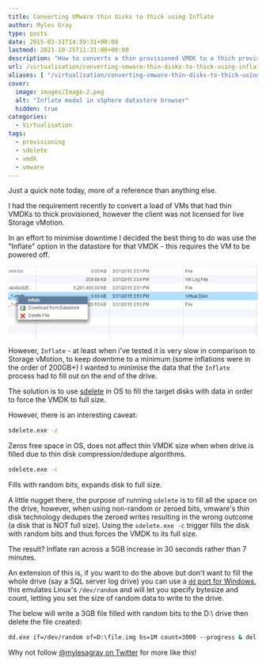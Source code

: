```yaml
---
title: Converting VMware thin disks to thick using Inflate
author: Myles Gray
type: posts
date: 2015-03-31T14:59:31+00:00
lastmod: 2021-10-25T11:31:00+00:00
description: "How to converts a thin provisioned VMDK to a thich provisioned VMDK in vSphere"
url: /virtualisation/converting-vmware-thin-disks-to-thick-using-inflate
aliases: [ "/virtualisation/converting-vmware-thin-disks-to-thick-using-inflate/amp" ]
cover:
  image: images/Image-2.png
  alt: "Inflate modal in vSphere datastore browser"
  hidden: true
categories:
  - Virtualisation
tags:
  - provisioning
  - sdelete
  - vmdk
  - vmware
---
```


Just a quick note today, more of a reference than anything else.

I had the requirement recently to convert a load of VMs that had thin VMDKs to thick provisioned, however the client was not licensed for live Storage vMotion.

In an effort to minimise downtime I decided the best thing to do was use the "Inflate" option in the datastore for that VMDK - this requires the VM to be powered off.

![Inflate VMDK][1]

However, `Inflate` - at least when i've tested it is very slow in comparison to Storage vMotion, to keep downtime to a minimum (some inflations were in the order of 200GB+) I wanted to minimise the data that the `Inflate` process had to fill out on the end of the drive.

The solution is to use [sdelete][2] in OS to fill the target disks with data in order to force the VMDK to full size.

However, there is an interesting caveat:

```sh
sdelete.exe -z
```

Zeros free space in OS, does not affect thin VMDK size when when drive is filled due to thin disk compression/dedupe algorithms.

```sh
sdelete.exe -c
```

Fills with random bits, expands disk to full size.

A little nugget there, the purpose of running `sdelete` is to fill all the space on the drive, however, when using non-random or zeroed bits, vmware's thin disk technology dedupes the zeroed writes resulting in the wrong outcome (a disk that is NOT full size). Using the `sdelete.exe -c` trigger fills the disk with random bits and thus forces the VMDK to its full size.

The result? Inflate ran across a 5GB increase in 30 seconds rather than 7 minutes.

An extension of this is, if you want to do the above but don't want to fill the whole drive (say a SQL server log drive) you can use a [`dd` port for Windows][3], this emulates Linux's `/dev/random` and will let you specify bytesize and count, letting you set the size of random data to write to the drive.

The below will write a 3GB file filled with random bits to the D:\ drive then delete the file created:

```sh
dd.exe if=/dev/random of=D:\file.img bs=1M count=3000 --progress & del D:\file.img
```

Why not follow [@mylesagray on Twitter][4] for more like this!

 [1]: images/Image-2.png
 [2]: https://technet.microsoft.com/en-us/sysinternals/bb897443.aspx
 [3]: http://www.chrysocome.net/downloads/dd-0.6beta3.zip
 [4]: https://twitter.com/mylesagray
